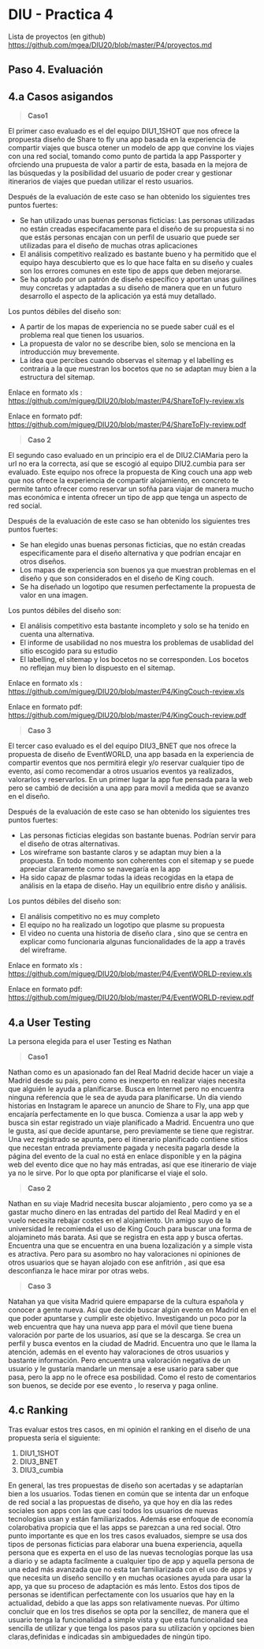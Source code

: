 # DIU - Practica 4
Lista de proyectos (en github) https://github.com/mgea/DIU20/blob/master/P4/proyectos.md
## Paso 4. Evaluación 
4.a Casos asigandos
-----
>**Caso1**

El primer caso evaluado es el del equipo DIU1_1SHOT que nos ofrece la propuesta diseño de Share to fly una app basada en la experiencia de compartir viajes que busca otener un modelo de app que convine los viajes con una red social, tomando como punto de partida la app Passporter y ofrciendo una prupuesta de valor a partir de esta, basada en la mejora de las búsquedas y la posibilidad del usuario de poder crear y gestionar itinerarios de viajes que puedan utilizar el resto usuarios. 


Después de la evaluación de este caso se han obtenido los siguientes tres puntos fuertes:

+ Se han utilizado unas buenas personas ficticias: Las personas utilizadas no están creadas especifacamente para el diseño de su propuesta si no que estás personas encajan con un perfil de usuario que puede ser utilizadas para el diseño de muchas otras aplicaciones
+ El análisis competitivo realizado es bastante bueno y ha permitido que el equipo haya descubierto que es lo que hace falta en su diseño y cuales son los errores comunes en este tipo de apps que deben mejorarse.
+ Se ha optado por un patrón de diseño específico y aportan unas guilines muy concretas y adaptadas a su diseño de manera que en un futuro desarrollo el aspecto de la aplicación ya está muy detallado.

Los puntos débiles del diseño son:

+ A partir de los mapas de experiencia no se puede saber cuál es el problema real que tienen los usuarios.
+ La propuesta de valor no se describe bien, solo se menciona en la introducción muy brevemente.
+ La idea que percibes cuando observas el sitemap y el labelling es contraria a la que muestran los bocetos que no se adaptan muy bien a la estructura del sitemap.

Enlace en formato xls : https://github.com/migueg/DIU20/blob/master/P4/ShareToFly-review.xls

Enlace en formato pdf:  https://github.com/migueg/DIU20/blob/master/P4/ShareToFly-review.pdf

>**Caso 2**

El segundo caso evaluado en un principio era el de DIU2.CIAMaria  pero la url no era la correcta, así que se escogió al equipo DIU2.cumbia para ser evaluado. Este equipo nos ofrece la propuesta de King couch una app web que nos ofrece la experiencia de compartir alojamiento, en concreto te permite tanto ofrecer como reservar un sofña para viajar de manera mucho mas económica e intenta ofrecer un tipo de app que tenga un aspecto de red social.

Después de la evaluación de este caso se han obtenido los siguientes tres puntos fuertes:

+ Se han elegido unas buenas personas ficticias, que no están creadas especificamente para el diseño alternativa y que podrían encajar en otros diseños.
+ Los mapas de experiencia son buenos ya que muestran problemas en el diseño y que son considerados en el diseño de King couch.
+ Se ha diseñado un logotipo que resumen perfectamente la propuesta de valor en una imagen.

Los puntos débiles del diseño son:

+ El análisis competitivo esta bastante incompleto y solo se ha tenido en cuenta una alternativa.
+ El informe de usabilidad no nos muestra los problemas de usablidad del sitio escogido para su estudio
+ El labelling, el sitemap y los bocetos no se corresponden. Los bocetos no reflejan muy bien lo dispuesto en el sitemap.

Enlace en formato xls : https://github.com/migueg/DIU20/blob/master/P4/KingCouch-review.xls

Enlace en formato pdf:  https://github.com/migueg/DIU20/blob/master/P4/KingCouch-review.pdf

>**Caso 3**

El tercer caso evaluado es el del equipo DIU3_BNET que nos ofrece la propuesta de diseño de EventWORLD, una app basada en la experiencia de compartir eventos que nos permitirá elegir y/o reservar cualquier tipo de evento, así como recomendar a otros usuarios eventos ya realizados, valorarlos y reservarlos. En un primer lugar la app fue pensada para la web pero se cambió de decisión a una app para movil a medida que se avanzo en el diseño.

Después de la evaluación de este caso se han obtenido los siguientes tres puntos fuertes:

+ Las personas ficticias elegidas son bastante buenas. Podrían servir para el diseño de otras alternativas.
+ Los wireframe son bastante claros y se adaptan muy bien a la propuesta. En todo momento son coherentes con el sitemap y se puede apreciar claramente como se navegaría en la app
+ Ha sido capaz de plasmar todas la ideas recogidas en la etapa de análisis en la etapa de diseño. Hay un equilibrio entre disño y análisis.

Los puntos débiles del diseño son:

+ El análisis competitivo no es muy completo
+ El equipo no ha realizado un logotipo que plasme su propuesta
+ El video no cuenta una historia de diseño clara , sino que se centra en explicar como funcionaria algunas funcionalidades de la app a través del wireframe.


Enlace en formato xls : https://github.com/migueg/DIU20/blob/master/P4/EventWORLD-review.xls

Enlace en formato pdf:  https://github.com/migueg/DIU20/blob/master/P4/EventWORLD-review.pdf

4.a User Testing
-----

La persona elegida para el user Testing es Nathan

>**Caso1**

Nathan como es un apasionado fan del Real Madrid decide hacer un viaje a Madrid desde su pais, pero como es inexperto en realizar viajes necesita que alguién le ayuda a planificarse. Busca en Internet pero no encuentra ninguna referencía que le sea de ayuda para planificarse. Un día viendo historias en Instagram le aparece un anuncio de Share to Fly, una app que encajaría perfectamente en lo que busca. Comienza a usar la app web y busca sin estar registrado un viaje planificado a Madrid. Encuentra uno que le gusta, así que decide apuntarse, pero previamente se tiene que registrar. Una vez registrado se apunta, pero el itinerario planificado contiene sitios que necestan entrada previamente pagada y necesita pagarla desde la página del evento de la cual no está en enlace disponible y en la página web del evento dice que no hay más entradas, así que ese itinerario de viaje ya no le sirve. Por lo que opta por planificarse el viaje el solo.

>**Caso 2**

Nathan en su viaje Madrid necesita buscar alojamiento , pero como ya se a gastar mucho dinero en las entradas del partido del Real Madird y en el vuelo necesita rebajar costes en el alojamiento. Un amigo suyo de la universidad le recomienda el uso de  King Couch para buscar una forma de alojamineto más barata. Asi que se registra en esta app y busca ofertas. Encuentra una que se encuentra en una buena lozalización y a simple vista es atractiva. Pero para su asombro no hay valoraciones ni opiniones de otros usuarios que se hayan alojado con ese anfitrión , asi que esa desconfianza le hace mirar por otras webs.

>**Caso 3**

Natahan ya que visita Madrid quiere empaparse de la cultura española y conocer a gente nueva. Así que decide buscar algún evento en Madrid en el que poder apuntarse y cumplir este objetivo. Investigando un poco por la web encuentra que hay una nueva app para el móvil que tiene buena valoración por parte de los usuarios, así que se la descarga. Se crea un perfil y busca eventos en la ciudad de Madrid. Encuentra uno que le llama la atención, además en el evento hay valoraciones de otros usuarios  y bastante información. Pero encuentra una valoración negativa de un usuario y le gustaría mandarle un mensaje a ese usario para saber que pasa, pero la app no le ofrece esa posbilidad. Como el resto de comentarios son buenos, se decide por ese evento , lo reserva y paga online.

4.c Ranking
-----
Tras evaluar estos tres casos, en mi opinión el ranking en el diseño de una propuesta sería el siguiente: 

1. DIU1_1SHOT
2. DIU3_BNET
3. DIU3_cumbia

En general, las tres propuestas de diseño son acertadas y se adaptarían bien a los usuarios. Todas tienen en común que se intenta dar un enfoque de red social a las propuestas de diseño, ya que hoy en día  las redes sociales son apps con las que casí todos los usuarios de nuevas tecnologías usan y están familiarizados. Además ese enfoque de economía colarobativa propicia que el las apps se parezcan a una red social. Otro punto importante es que en los tres casos evaluados, siempre se usa dos tipos de personas ficticias para elaborar una buena experiencia, aquella persona que es experta en el uso de las nuevas tecnologías porque las usa a diario y se adapta facilmente a cualquier tipo de app y aquella persona de una edad más avanzada que no esta tan familiarizada con el uso de apps y que necesita un diseño sencillo y en muchas ocasiones ayuda para usar la app, ya que su proceso de adaptación es más lento. Estos dos tipos de personas se identifican perfectamente con los usuarios que hay en la actualidad, debido a que las apps son relativamente nuevas.
Por último concluir que en los tres diseños se opta por la sencillez, de manera que el usuario tenga la funcionalidad a simple vista y que esta funcionalidad sea sencilla de utilizar y que tenga los pasos para su utilización y opciones bien claras,definidas e indicadas sin ambiguedades de ningún tipo.

